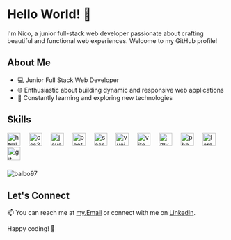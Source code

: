 # Hello World! 👋

I'm Nico, a junior full-stack web developer passionate about crafting beautiful and functional web experiences. Welcome to my GitHub profile!

## About Me

- 💻 Junior Full Stack Web Developer
- 🌐 Enthusiastic about building dynamic and responsive web applications
- 🚀 Constantly learning and exploring new technologies

## Skills


<div>
  <img src="https://skillicons.dev/icons?i=html" height="30" alt="html5 logo" />
  <img width="12" />
  <img src="https://skillicons.dev/icons?i=css" height="30" alt="css3 logo" />
  <img width="12" />
  <img src="https://skillicons.dev/icons?i=js" height="30" alt="javascript logo" />
  <img width="12" />
  <img src="https://skillicons.dev/icons?i=bootstrap" height="30" alt="bootstrap logo" />
  <img width="12" />
  <img src="https://skillicons.dev/icons?i=sass" height="30" alt="sass logo" />
  <img width="12" />
  <img src="https://skillicons.dev/icons?i=vue" height="30" alt="vuejs logo" />
  <img width="12" />
  <img src="https://skillicons.dev/icons?i=vite" height="30" alt="vite logo" />
  <img width="12" />
  <img src="https://skillicons.dev/icons?i=mysql" height="30" alt="mysql logo" />
  <img width="12" />
  <img src="https://skillicons.dev/icons?i=php" height="30" alt="php logo" />
  <img width="12" />
  <img src="https://skillicons.dev/icons?i=laravel" height="30" alt="laravel logo" />
  <img width="12" />
  <img src="https://skillicons.dev/icons?i=git" height="30" alt="git logo" />
</div>

###
<div>
  <img src="https://github-readme-stats.vercel.app/api/top-langs?username=balbo97&show_icons=true&locale=en&layout=compact" alt="balbo97" />
  
</div>


## Let's Connect

📫 You can reach me at [my.Email](mailto:balbonicolo97@gmail.com) or connect with me on [LinkedIn](www.linkedin.com/in/nicolò-balbo-di-vinadio-b127ab300).

Happy coding! 🚀

